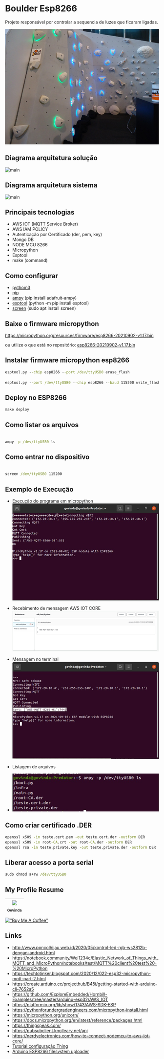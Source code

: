 # Boulder Esp8266

Projeto responsável por controlar a sequencia de luzes que ficaram ligadas.

![main](./docs/img/main.jpg)

## Diagrama arquitetura solução

![main](./docs/Diagrama%20arquitetura-Arquitetura%20Solucao.drawio.png)

## Diagrama arquitetura sistema

![main](./docs/Diagrama%20arquitetura-Arquitetura%20Sistema.drawio.png)

## Principais tecnologias

* AWS IOT (MQTT Service Broker)
* AWS IAM POLICY
* Autenticação por Certificado (der, pem, key)
* Mongo DB
* NODE MCU 8266
* Micropython
* Esptool
* make (command)


## Como configurar

* [pythom3](https://linuxize.com/post/how-to-install-python-3-9-on-ubuntu-20-04/)
* [pip](https://linuxize.com/post/how-to-install-pip-on-ubuntu-20.04/)
* [ampy](https://learn.adafruit.com/micropython-basics-load-files-and-run-code/install-ampy) (pip install adafruit-ampy)
* [esptool](https://micropython.org/download/esp8266/) (python -m pip install esptool)
* [screen](/...) (sudo apt install screen)

## Baixe o firmware micropython

https://micropython.org/resources/firmware/esp8266-20210902-v1.17.bin

ou utilize o que está no repositório: [esp8266-20210902-v1.17.bin](./esp8266-20210902-v1.17.bin)

##  Instalar firmware micropython esp8266

```cmd
esptool.py --chip esp8266 --port /dev/ttyUSB0 erase_flash

esptool.py --port /dev/ttyUSB0 --chip esp8266 --baud 115200 write_flash --flash_size=detect -fm dout 0 esp8266-20210902-v1.17.bin
```

## Deploy no ESP8266

```cmd
make deploy
```

## Como listar os arquivos

```cmd

ampy -p /dev/ttyUSB0 ls

```

##  Como entrar no dispositivo

```cmd

screen /dev/ttyUSB0 115200

```

## Exemplo de Execução

- Execução do programa em micropython
![Execução do programa em micropython](/docs/img/exemplo-execucao.jpeg?raw=true "Execução do programa em micropython")

- Recebimento de mensagem AWS IOT CORE
![Recebimento de mensagem AWS IOT CORE](/docs/img/exemplo-recebimento-mgs-aws.jpeg?raw=true "Recebimento de mensagem AWS IOT CORE")

- Mensagem no terminal
![Mensagem no terminal](/docs/img/informativo-de-msg.jpeg?raw=true "Mensagem no terminal")

- Listagem de arquivos
- ![Listagem de arquivos](/docs/img/ls-no-esp.jpeg?raw=true "Listagem de arquivos")

## Como criar certificado .DER

```cmd
openssl x509 -in teste.cert.pem -out teste.cert.der -outform DER
openssl x509 -in root-CA.crt -out root-CA.der -outform DER
openssl rsa -in teste.private.key -out teste.private.der -outform DER
```

## Liberar acesso a porta serial

```cmd
sudo chmod a+rw /dev/ttyUSB0 
```

## My Profile Resume

| [<img src="https://avatars.githubusercontent.com/u/498332?s=400&u=9b7a8aa8743ec4dd3c84d8c382aa31fb1b6c8abf&v=4" width=115><br><sub>Govinda</sub>](https://github.com/govinda777) |
| :---: |


[!["Buy Me A Coffee"](https://user-images.githubusercontent.com/1376749/120938564-50c59780-c6e1-11eb-814f-22a0399623c5.png)](https://www.buymeacoffee.com/govinda777)


## Links

* http://www.poncolhijau.web.id/2020/05/kontrol-led-rgb-ws2812b-dengan-android.html
* https://notebook.community/Wei1234c/Elastic_Network_of_Things_with_MQTT_and_MicroPython/notebooks/test/MQTT%20client%20test%20-%20MicroPython
* https://techtotinker.blogspot.com/2020/12/022-esp32-micropython-mqtt-part-2.html
* https://create.arduino.cc/projecthub/B45i/getting-started-with-arduino-cli-7652a5
* https://github.com/ExploreEmbedded/Hornbill-Examples/tree/master/arduino-esp32/AWS_IOT
* https://platformio.org/lib/show/1743/AWS-SDK-ESP
* https://pythonforundergradengineers.com/micropython-install.html
* https://micropython.org/unicorn/
* https://docs.micropython.org/en/latest/reference/packages.html
* https://thingspeak.com/
* https://pubsubclient.knolleary.net/api
* https://nerdyelectronics.com/how-to-connect-nodemcu-to-aws-iot-core/
* [Tutorial configuração Thing](https://www.youtube.com/watch?v=28FS2qix2u4&ab_channel=ElectronicsInnovation)
* [Arduino ESP8266 filesystem uploader](https://github.com/esp8266/arduino-esp8266fs-plugin)
